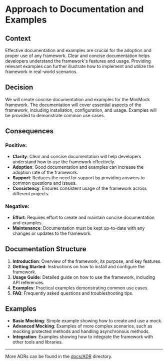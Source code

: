 ﻿# Approach to Documentation and Examples

## Context

Effective documentation and examples are crucial for the adoption and proper use of any framework. Clear and concise documentation helps developers understand the framework's features and usage. Providing relevant examples can further illustrate how to implement and utilize the framework in real-world scenarios.

## Decision

We will create concise documentation and examples for the MiniMock framework. The documentation will cover essential aspects of the framework, including installation, configuration, and usage. Examples will be provided to demonstrate common use cases.

## Consequences

### Positive:

- **Clarity**: Clear and concise documentation will help developers understand how to use the framework effectively.
- **Adoption**: Good documentation and examples can increase the adoption rate of the framework.
- **Support**: Reduces the need for support by providing answers to common questions and issues.
- **Consistency**: Ensures consistent usage of the framework across different projects.

### Negative:

- **Effort**: Requires effort to create and maintain concise documentation and examples.
- **Maintenance**: Documentation must be kept up-to-date with any changes or updates to the framework.

## Documentation Structure

1. **Introduction**: Overview of the framework, its purpose, and key features.
2. **Getting Started**: Instructions on how to install and configure the framework.
3. **Usage Guide**: Detailed guide on how to use the framework, including API references.
4. **Examples**: Practical examples demonstrating common use cases.
5. **FAQ**: Frequently asked questions and troubleshooting tips.

## Examples

- **Basic Mocking**: Simple example showing how to create and use a mock.
- **Advanced Mocking**: Examples of more complex scenarios, such as mocking protected methods and handling asynchronous methods.
- **Integration**: Examples showing how to integrate the framework with other tools and libraries.

---

More ADRs can be found in the [docs/ADR](../README.md) directory.
